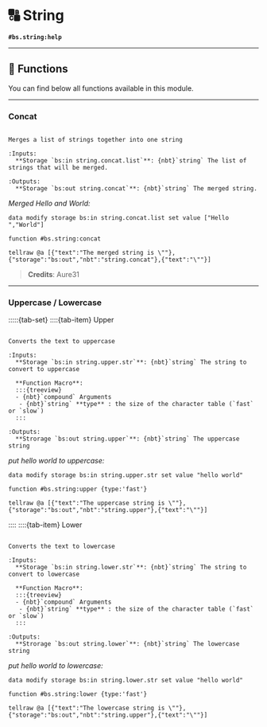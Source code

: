 # 🔠 String

**`#bs.string:help`**

---

## 🔧 Functions

You can find below all functions available in this module.

---

### Concat

```{function} #bs.string:concat

Merges a list of strings together into one string

:Inputs:
  **Storage `bs:in string.concat.list`**: {nbt}`string` The list of strings that will be merged.

:Outputs:
  **Storage `bs:out string.concat`**: {nbt}`string` The merged string.
```

_Merged Hello and World:_

```mcfunction
data modify storage bs:in string.concat.list set value ["Hello ","World"]

function #bs.string:concat

tellraw @a [{"text":"The merged string is \""},{"storage":"bs:out","nbt":"string.concat"},{"text":"\""}]
```

> **Credits**: Aure31

---

### Uppercase / Lowercase

:::::{tab-set}
::::{tab-item} Upper

```{function} #bs.string:upper {type:<mode>}

Converts the text to uppercase

:Inputs:
  **Storage `bs:in string.upper.str`**: {nbt}`string` The string to convert to uppercase

  **Function Macro**:
  :::{treeview}
  - {nbt}`compound` Arguments
   - {nbt}`string` **type** : the size of the character table (`fast` or `slow`)
  :::

:Outputs:
  **Strorage `bs:out string.upper`**: {nbt}`string` The uppercase string
```

_put hello world to uppercase:_

```mcfunction
data modify storage bs:in string.upper.str set value "hello world"

function #bs.string:upper {type:'fast'}

tellraw @a [{"text":"The uppercase string is \""},{"storage":"bs:out","nbt":"string.upper"},{"text":"\""}]
```

::::
::::{tab-item} Lower

```{function} #bs.string:lower {type:<mode>}

Converts the text to lowercase

:Inputs:
  **Storage `bs:in string.lower.str`**: {nbt}`string` The string to convert to lowercase

  **Function Macro**:
  :::{treeview}
  - {nbt}`compound` Arguments
   - {nbt}`string` **type** : the size of the character table (`fast` or `slow`)
  :::

:Outputs:
  **Strorage `bs:out string.lower`**: {nbt}`string` The lowercase string
```

_put hello world to lowercase:_

```mcfunction
data modify storage bs:in string.lower.str set value "hello world"

function #bs.string:lower {type:'fast'}

tellraw @a [{"text":"The lowercase string is \""},{"storage":"bs:out","nbt":"string.upper"},{"text":"\""}]
```
